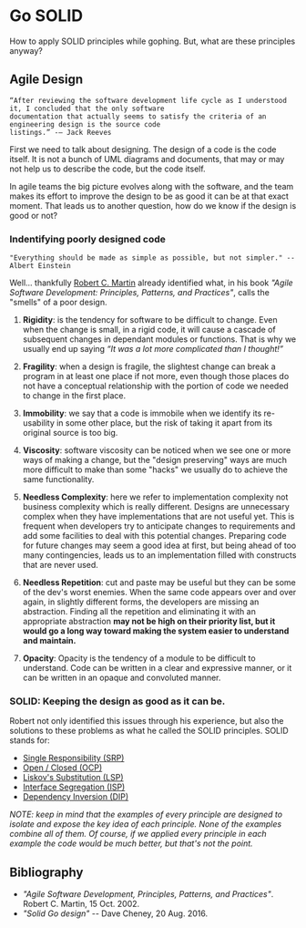 
# Go SOLID
How to apply SOLID principles while gophing. But, what are these principles anyway?

## Agile Design

```text
“After reviewing the software development life cycle as I understood it, I concluded that the only software 
documentation that actually seems to satisfy the criteria of an engineering design is the source code 
listings.” -— Jack Reeves
```

First we need to talk about designing. The design of a code is the code itself. 
It is not a bunch of UML diagrams and documents, that may or may not 
help us to describe the code, but the code itself.

In agile teams the big picture evolves along with the software, and the team
makes its effort to improve the design to be as good it can be at that exact moment.
That leads us to another question, how do we know if the design is good or not?

### Indentifying poorly designed code

```text
"Everything should be made as simple as possible, but not simpler." -- Albert Einstein
```

Well... thankfully [Robert C. Martin](https://en.wikipedia.org/wiki/Robert_C._Martin) already identified what, in his book 
_"Agile Software Development: Principles, Patterns, and Practices"_, calls
the "smells" of a poor design. 

1. **Rigidity**: is the tendency for software to be difficult to change. Even when
the change is small, in a rigid code, it will cause a cascade of subsequent changes
in dependant modules or functions. That is why we usually end up saying _“It was a lot more 
complicated than I thought!”_

2.  **Fragility**: when a design is fragile, the slightest change can break
a program in at least one place if not more, even though those places do not
have a conceptual relationship with the portion of code we needed to 
change in the first place.

3. **Immobility**: we say that a code is immobile when we identify its
re-usability in some other place, but the risk of taking it apart
from its original source is too big.

4. **Viscosity**: software viscosity can be noticed when we see one or more ways
of making a change, but the "design preserving" ways are much more difficult to make
than some "hacks" we usually do to achieve the same functionality.

5. **Needless Complexity**: here we refer to implementation complexity not business complexity which
is really different. Designs are unnecessary complex when they have implementations that are not 
useful yet. This is frequent when developers try to anticipate changes to requirements and add some 
facilities to deal with this potential changes. Preparing code for future changes may seem a good 
idea at first, but being ahead of too many contingencies, leads us to an implementation filled with 
constructs that are never used. 

6. **Needless Repetition**: cut and paste may be useful but they can be some of the dev's worst enemies.
When the same code appears over and over again, in slightly different forms, the developers are missing an
abstraction. Finding all the repetition and eliminating it with an appropriate abstraction **may not be 
high on their priority list, but it would go a long way toward making the system easier to understand 
and maintain.**

7. **Opacity**: Opacity is the tendency of a module to be difficult to understand. Code can be 
written in a clear and expressive manner, or it can be written in an opaque and convoluted manner.

### SOLID: Keeping the design as good as it can be.

Robert not only identified this issues through his experience, but also the solutions
to these problems as what he called the SOLID principles. SOLID stands for:
 - [Single Responsibility (SRP)](https://github.com/gonzispina/go-solid/tree/master/S)
 - [Open / Closed (OCP)](https://github.com/gonzispina/go-solid/tree/master/O)
 - [Liskov's Substitution (LSP)](https://github.com/gonzispina/go-solid/tree/master/L)
 - [Interface Segregation (ISP)](https://github.com/gonzispina/go-solid/tree/master/I)
 - [Dependency Inversion (DIP)](https://github.com/gonzispina/go-solid/tree/master/D)
 
 _NOTE: keep in mind that the examples of every principle are designed to isolate
 and expose the key idea of each principle. None of the examples combine all of
 them. Of course, if we applied every principle in each example the code
 would be much better, but that's not the point._

## Bibliography

- _"Agile Software Development, Principles, Patterns, and Practices"_. Robert C. Martin, 15 Oct. 2002. 
- _"Solid Go design"_ -- Dave Cheney, 20 Aug. 2016. 
